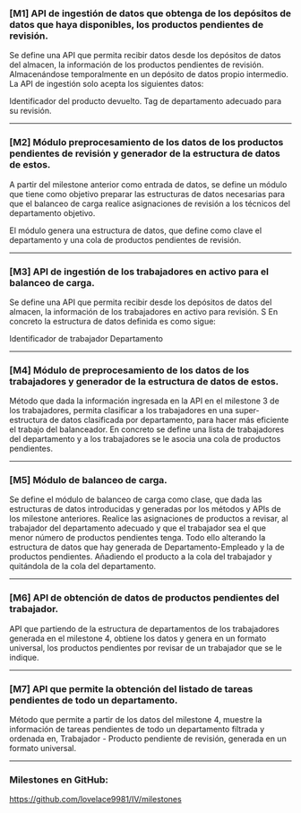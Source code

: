 ### [M1] API de ingestión de datos que obtenga de los depósitos de datos que haya disponibles, los productos pendientes de revisión.

Se define una API que permita recibir datos desde los depósitos de datos del almacen, la información de los productos pendientes de revisión. Almacenándose temporalmente en un depósito de datos propio intermedio. La API de ingestión solo acepta los siguientes datos:

Identificador del producto devuelto.
Tag de departamento adecuado para su revisión.

---

### [M2] Módulo preprocesamiento de los datos de los productos pendientes de revisión y generador de la estructura de datos de estos.

A partir del milestone anterior como entrada de datos, se define un módulo que tiene como objetivo preparar las estructuras de datos necesarias para que el balanceo de carga realice asignaciones de revisión a los técnicos del departamento objetivo. 

El módulo genera una estructura de datos, que define como clave el departamento y una cola de productos pendientes de revisión.

---

### [M3] API de ingestión de los trabajadores en activo para el balanceo de carga.

Se define una API que permita recibir desde los depósitos de datos del almacen, la información de los trabajadores en activo para revisión. S
En concreto la estructura de datos definida es como sigue:

Identificador de trabajador
Departamento

---

### [M4] Módulo de preprocesamiento de los datos de los trabajadores y generador de la estructura de datos de estos.

Método que dada la información ingresada en la API en el milestone 3 de los trabajadores, permita clasificar a los trabajadores en una super-estructura de datos clasificada por departamento, para hacer más eficiente el trabajo del balanceador. En concreto se define una lista de trabajadores del departamento y a los trabajadores se le asocia una cola de productos pendientes.

---

### [M5] Módulo de balanceo de carga.

Se define el módulo de balanceo de carga como clase, que dada las estructuras de datos introducidas y generadas por los métodos y APIs de los milestone anteriores. Realice las asignaciones de productos a revisar, al trabajador del departamento adecuado y que el trabajador sea el que menor número de productos pendientes tenga. Todo ello alterando la estructura de datos que hay generada de Departamento-Empleado y la de productos pendientes. Añadiendo el producto a la cola del trabajador y quitándola de la cola del departamento.

---

### [M6] API de obtención de datos de productos pendientes del trabajador.

API que partiendo de la estructura de departamentos de los trabajadores generada en el milestone 4, obtiene los datos y genera en un formato universal, los productos pendientes por revisar de un trabajador que se le indique.

---

### [M7] API que permite la obtención del listado de tareas pendientes de todo un departamento.

Método que permite a partir de los datos del milestone 4, muestre la información de tareas pendientes de todo un departamento filtrada y ordenada en, Trabajador - Producto pendiente de revisión, generada en un formato universal.

---

### Milestones en GitHub: 

https://github.com/lovelace9981/IV/milestones

